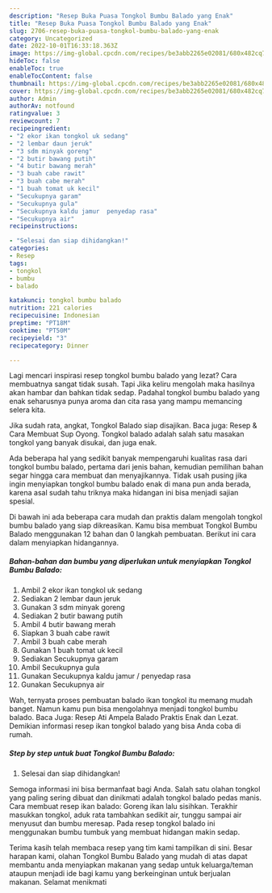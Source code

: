 ```yaml
---
description: "Resep Buka Puasa Tongkol Bumbu Balado yang Enak"
title: "Resep Buka Puasa Tongkol Bumbu Balado yang Enak"
slug: 2706-resep-buka-puasa-tongkol-bumbu-balado-yang-enak
category: Uncategorized
date: 2022-10-01T16:33:18.363Z
image: https://img-global.cpcdn.com/recipes/be3abb2265e02081/680x482cq70/tongkol-bumbu-balado-foto-resep-utama.jpg
hideToc: false
enableToc: true
enableTocContent: false
thumbnail: https://img-global.cpcdn.com/recipes/be3abb2265e02081/680x482cq70/tongkol-bumbu-balado-foto-resep-utama.jpg
cover: https://img-global.cpcdn.com/recipes/be3abb2265e02081/680x482cq70/tongkol-bumbu-balado-foto-resep-utama.jpg
author: Admin
authorAv: notfound
ratingvalue: 3
reviewcount: 7
recipeingredient:
- "2 ekor ikan tongkol uk sedang"
- "2 lembar daun jeruk"
- "3 sdm minyak goreng"
- "2 butir bawang putih"
- "4 butir bawang merah"
- "3 buah cabe rawit"
- "3 buah cabe merah"
- "1 buah tomat uk kecil"
- "Secukupnya garam"
- "Secukupnya gula"
- "Secukupnya kaldu jamur  penyedap rasa"
- "Secukupnya air"
recipeinstructions:

- "Selesai dan siap dihidangkan!"
categories:
- Resep
tags:
- tongkol
- bumbu
- balado

katakunci: tongkol bumbu balado 
nutrition: 221 calories
recipecuisine: Indonesian
preptime: "PT18M"
cooktime: "PT50M"
recipeyield: "3"
recipecategory: Dinner

---
```



Lagi mencari inspirasi resep tongkol bumbu balado yang lezat? Cara membuatnya sangat tidak susah. Tapi Jika keliru mengolah maka hasilnya akan hambar dan bahkan tidak sedap. Padahal tongkol bumbu balado yang enak seharusnya punya aroma dan cita rasa yang mampu memancing selera kita.


Jika sudah rata, angkat, Tongkol Balado siap disajikan. Baca juga: Resep &amp; Cara Membuat Sup Oyong. Tongkol balado adalah salah satu masakan tongkol yang banyak disukai, dan juga enak.

Ada beberapa hal yang sedikit banyak mempengaruhi kualitas rasa dari tongkol bumbu balado, pertama dari jenis bahan, kemudian pemilihan bahan segar hingga cara membuat dan menyajikannya. Tidak usah pusing jika ingin menyiapkan tongkol bumbu balado enak di mana pun anda berada, karena asal sudah tahu triknya maka hidangan ini bisa menjadi sajian spesial.


Di bawah ini ada beberapa cara mudah dan praktis dalam mengolah tongkol bumbu balado yang siap dikreasikan. Kamu bisa membuat Tongkol Bumbu Balado menggunakan 12 bahan dan 0 langkah pembuatan. Berikut ini cara dalam menyiapkan hidangannya.

<!--inarticleads1-->

##### Bahan-bahan dan bumbu yang diperlukan untuk menyiapkan Tongkol Bumbu Balado:

1. Ambil 2 ekor ikan tongkol uk sedang
1. Sediakan 2 lembar daun jeruk
1. Gunakan 3 sdm minyak goreng
1. Sediakan 2 butir bawang putih
1. Ambil 4 butir bawang merah
1. Siapkan 3 buah cabe rawit
1. Ambil 3 buah cabe merah
1. Gunakan 1 buah tomat uk kecil
1. Sediakan Secukupnya garam
1. Ambil Secukupnya gula
1. Gunakan Secukupnya kaldu jamur / penyedap rasa
1. Gunakan Secukupnya air


Wah, ternyata proses pembuatan balado ikan tongkol itu memang mudah banget. Namun kamu pun bisa mengolahnya menjadi tongkol bumbu balado. Baca Juga: Resep Ati Ampela Balado Praktis Enak dan Lezat. Demikian informasi resep ikan tongkol balado yang bisa Anda coba di rumah. 

<!--inarticleads2-->

##### Step by step untuk buat Tongkol Bumbu Balado:


1. Selesai dan siap dihidangkan!

Semoga informasi ini bisa bermanfaat bagi Anda. Salah satu olahan tongkol yang paling sering dibuat dan dinikmati adalah tongkol balado pedas manis. Cara membuat resep ikan balado: Goreng ikan lalu sisihkan. Terakhir masukkan tongkol, aduk rata tambahkan sedikit air, tunggu sampai air menyusut dan bumbu meresap. Pada resep tongkol balado ini menggunakan bumbu tumbuk yang membuat hidangan makin sedap. 

Terima kasih telah membaca resep yang tim kami tampilkan di sini. Besar harapan kami, olahan Tongkol Bumbu Balado yang mudah di atas dapat membantu anda menyiapkan makanan yang sedap untuk keluarga/teman ataupun menjadi ide bagi kamu yang berkeinginan untuk berjualan makanan. Selamat menikmati
